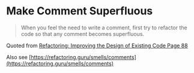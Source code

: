 # Make Comment Superfluous

> When you feel the need to write a comment, first try to refactor the code so that any comment becomes superfluous.

Quoted from [Refactoring: Improving the Design of Existing Code Page 88](https://books.google.com.au/books?id=HmrDHwgkbPsC&lpg=PA88&ots=y63krvF0-Y&dq=When%20you%20feel%20the%20need%20to%20write%20a%20comment%2C%20first%20try%20to%20refactor%20the%20code%20so%20that%20any%20comment%20becomes%20superfluous.&pg=PA88#v=onepage&q&f=false)

Also see [https://refactoring.guru/smells/comments](https://refactoring.guru/smells/comments)

